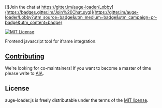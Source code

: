 [![Join the chat at https://gitter.im/auge-loader/Lobby](https://badges.gitter.im/Join%20Chat.svg)](https://gitter.im/auge-loader/Lobby?utm_source=badge&utm_medium=badge&utm_campaign=pr-badge&utm_content=badge)

[![MIT License][license-image]][license-url]

Frontend javascript tool for iframe integration.

## [Contributing](https://github.com/augesd/loader/blob/develop/CONTRIBUTING.md)

We're looking for co-maintainers! If you want to become a master of time please
write to [AIA](aia@auge.in.ua).

## License

auge-loader.js is freely distributable under the terms of the [MIT license](https://github.com/augesd/loader/blob/develop/LICENSE).

[license-image]: http://img.shields.io/badge/license-MIT-blue.svg?style=flat
[license-url]: LICENSE